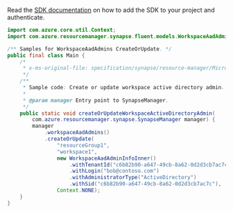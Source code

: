 Read the [SDK documentation](https://github.com/Azure/azure-sdk-for-java/blob/azure-resourcemanager-synapse_1.0.0-beta.5/sdk/synapse/azure-resourcemanager-synapse/README.md) on how to add the SDK to your project and authenticate.

```java
import com.azure.core.util.Context;
import com.azure.resourcemanager.synapse.fluent.models.WorkspaceAadAdminInfoInner;

/** Samples for WorkspaceAadAdmins CreateOrUpdate. */
public final class Main {
    /*
     * x-ms-original-file: specification/synapse/resource-manager/Microsoft.Synapse/stable/2021-06-01/examples/CreateOrUpdateWorkspaceAadAdmin.json
     */
    /**
     * Sample code: Create or update workspace active directory admin.
     *
     * @param manager Entry point to SynapseManager.
     */
    public static void createOrUpdateWorkspaceActiveDirectoryAdmin(
        com.azure.resourcemanager.synapse.SynapseManager manager) {
        manager
            .workspaceAadAdmins()
            .createOrUpdate(
                "resourceGroup1",
                "workspace1",
                new WorkspaceAadAdminInfoInner()
                    .withTenantId("c6b82b90-a647-49cb-8a62-0d2d3cb7ac7c")
                    .withLogin("bob@contoso.com")
                    .withAdministratorType("ActiveDirectory")
                    .withSid("c6b82b90-a647-49cb-8a62-0d2d3cb7ac7c"),
                Context.NONE);
    }
}
```

